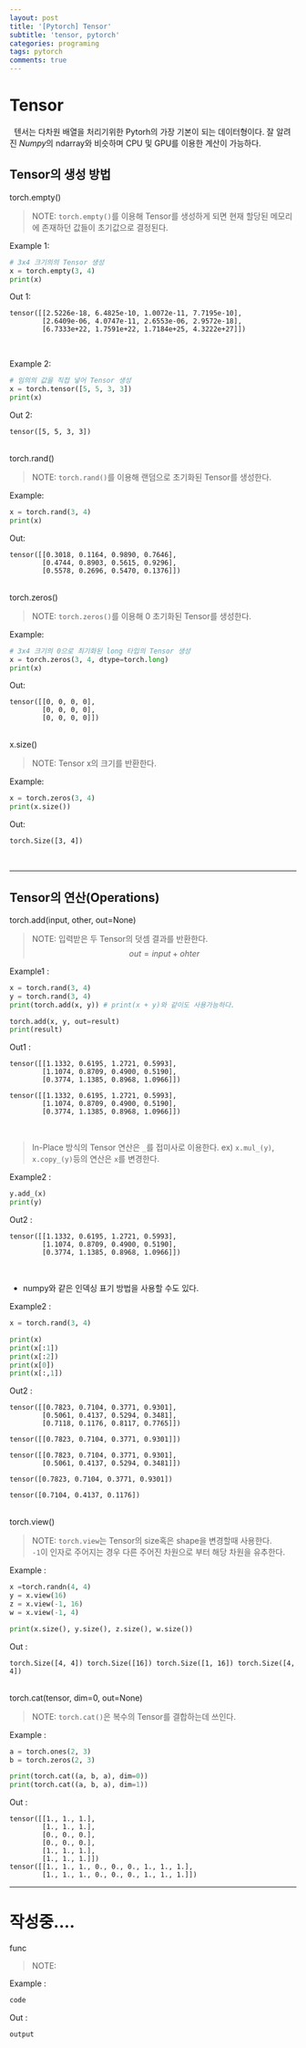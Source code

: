 ```yaml
---
layout: post
title: '[Pytorch] Tensor'
subtitle: 'tensor, pytorch'
categories: programing
tags: pytorch
comments: true
---
```


# Tensor

&nbsp;&nbsp;텐서는 다차원 배열을 처리기위한 Pytorh의 가장 기본이 되는 데이터형이다. 잘 알려진  *Numpy*의 ndarray와 비슷하며 CPU 및 GPU를 이용한 계산이 가능하다.

 
## Tensor의 생성 방법
<div class="code-title">
    torch.empty()
</div>

> NOTE: `torch.empty()`를 이용해 Tensor를 생성하게 되면 현재 할당된 메모리에 존재하던 값들이 초기값으로 결정된다.

Example 1:
```python
# 3x4 크기의의 Tensor 생성
x = torch.empty(3, 4)
print(x)
```
Out 1:
```
tensor([[2.5226e-18, 6.4825e-10, 1.0072e-11, 7.7195e-10],
        [2.6409e-06, 4.0747e-11, 2.6553e-06, 2.9572e-18],
        [6.7333e+22, 1.7591e+22, 1.7184e+25, 4.3222e+27]])
```
<br>

Example 2:
```python
# 임의의 값을 직접 넣어 Tensor 생성
x = torch.tensor([5, 5, 3, 3])
print(x)
```
Out 2:
```
tensor([5, 5, 3, 3])
```
<br>

<div class="code-title">
    torch.rand()
</div>

> NOTE: `torch.rand()`를 이용해 랜덤으로 초기화된 Tensor를 생성한다.

Example:
```python
x = torch.rand(3, 4)
print(x)
```
Out:
```
tensor([[0.3018, 0.1164, 0.9890, 0.7646],
        [0.4744, 0.8903, 0.5615, 0.9296],
        [0.5578, 0.2696, 0.5470, 0.1376]])
```
<br>

<div class="code-title">
    torch.zeros()
</div>

> NOTE: `torch.zeros()`를 이용해 0 초기화된 Tensor를 생성한다.

Example:
```python
# 3x4 크기의 0으로 최기화된 long 타입의 Tensor 생성
x = torch.zeros(3, 4, dtype=torch.long)
print(x)
```
Out:
```
tensor([[0, 0, 0, 0],
        [0, 0, 0, 0],
        [0, 0, 0, 0]])
```
<br>

<div class="code-title">
    x.size()
</div>

> NOTE: Tensor x의 크기를 반환한다.

Example:
```python
x = torch.zeros(3, 4)
print(x.size())
```
Out:
```
torch.Size([3, 4])
```
<br>

---

## Tensor의 연산(Operations)

<div class="code-title">
    torch.add(input, other, out=None)
</div>

> NOTE: 입력받은 두 Tensor의 덧셈 결과를 반환한다.  
> $$ out = input + ohter $$

Example1 :
```python
x = torch.rand(3, 4)
y = torch.rand(3, 4)
print(torch.add(x, y)) # print(x + y)와 같이도 사용가능하다.

torch.add(x, y, out=result)
print(result)
```
Out1 :
```
tensor([[1.1332, 0.6195, 1.2721, 0.5993],
        [1.1074, 0.8709, 0.4900, 0.5190],
        [0.3774, 1.1385, 0.8968, 1.0966]])

tensor([[1.1332, 0.6195, 1.2721, 0.5993],
        [1.1074, 0.8709, 0.4900, 0.5190],
        [0.3774, 1.1385, 0.8968, 1.0966]])
```
<br>

> In-Place 방식의 Tensor 연산은 `_`를 접미사로 이용한다. ex) `x.mul_(y)`, `x.copy_(y)`등의 연산은 `x`를 변경한다.

Example2 :
```python
y.add_(x)
print(y)
```
Out2 :
```
tensor([[1.1332, 0.6195, 1.2721, 0.5993],
        [1.1074, 0.8709, 0.4900, 0.5190],
        [0.3774, 1.1385, 0.8968, 1.0966]])
```
<br>

* numpy와 같은 인덱싱 표기 방법을 사용할 수도 있다.

Example2 :
```python
x = torch.rand(3, 4)

print(x)
print(x[:1])
print(x[:2])
print(x[0])
print(x[:,1])
```
Out2 :
```
tensor([[0.7823, 0.7104, 0.3771, 0.9301],
        [0.5061, 0.4137, 0.5294, 0.3481],
        [0.7118, 0.1176, 0.8117, 0.7765]])
        
tensor([[0.7823, 0.7104, 0.3771, 0.9301]])

tensor([[0.7823, 0.7104, 0.3771, 0.9301],
        [0.5061, 0.4137, 0.5294, 0.3481]])

tensor([0.7823, 0.7104, 0.3771, 0.9301])

tensor([0.7104, 0.4137, 0.1176])
```
<br>

<div class="code-title">
    torch.view()
</div>

> NOTE: `torch.view`는 Tensor의 size혹은 shape을 변경할때 사용한다.  
> `-1`이 인자로 주어지는 경우 다른 주어진 차원으로 부터 해당 차원을 유추한다.  

Example :
```python
x =torch.randn(4, 4)
y = x.view(16)
z = x.view(-1, 16)
w = x.view(-1, 4)

print(x.size(), y.size(), z.size(), w.size())
```
Out :
```
torch.Size([4, 4]) torch.Size([16]) torch.Size([1, 16]) torch.Size([4, 4])
```
<br>

<div class="code-title">
    torch.cat(tensor, dim=0, out=None)
</div>

> NOTE: `torch.cat()`은 복수의 Tensor를 결합하는데 쓰인다.

Example :
```python
a = torch.ones(2, 3)
b = torch.zeros(2, 3)

print(torch.cat((a, b, a), dim=0))
print(torch.cat((a, b, a), dim=1))
```
Out :
```
tensor([[1., 1., 1.],
        [1., 1., 1.],
        [0., 0., 0.],
        [0., 0., 0.],
        [1., 1., 1.],
        [1., 1., 1.]])
tensor([[1., 1., 1., 0., 0., 0., 1., 1., 1.],
        [1., 1., 1., 0., 0., 0., 1., 1., 1.]])
```
---
# 작성중....

<div class="code-title">
    func
</div>

> NOTE: 

Example :
```python
code
```
Out :
```
output
```